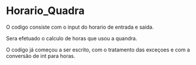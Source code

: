 # Horario_Quadra

O codigo consiste com o input do horario de entrada e saida.

Sera efetuado o calculo de horas que usou a quandra.

O codigo já começou a ser escrito, com o tratamento das exceçoes e com a conversão de int para horas.
